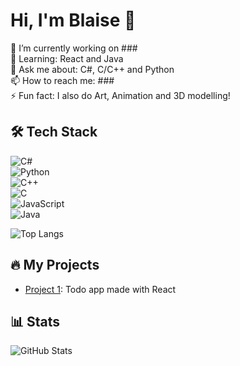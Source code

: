 # Hi, I'm Blaise 👋  

🔭 I’m currently working on ###  
🌱 Learning: React and Java  
💬 Ask me about: C#, C/C++ and Python  
📫 How to reach me: ###  
⚡ Fun fact: I also do Art, Animation and 3D modelling!

## 🛠️ Tech Stack  
![C#](https://img.shields.io/badge/-C%23-239120?logo=c-sharp&logoColor=white)  
![Python](https://img.shields.io/badge/-Python-3776AB?logo=python&logoColor=white)  
![C++](https://img.shields.io/badge/-C++-00599C?logo=c%2B%2B&logoColor=white)  
![C](https://img.shields.io/badge/-C-A8B9CC?logo=c&logoColor=black)  
![JavaScript](https://img.shields.io/badge/-JavaScript-F7DF1E?logo=javascript&logoColor=black)  
![Java](https://img.shields.io/badge/-Java-007396?logo=java&logoColor=white)  

![Top Langs](https://github-readme-stats.vercel.app/api/top-langs/?username=blazeonitch&layout=compact&theme=vision-friendly-dark)
## 🔥 My Projects  
- [Project 1](https://github.com/blazeonitch/react-todo-list): Todo app made with React

## 📊 Stats  
![GitHub Stats](https://github-readme-stats.vercel.app/api?username=blazeonitch&show_icons=true&theme=radical)  

<!---
blazeonitch/blazeonitch is a ✨ special ✨ repository because its `README.md` (this file) appears on your GitHub profile.
You can click the Preview link to take a look at your changes.
--->
